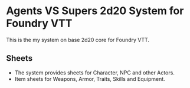 # Agents VS Supers 2d20 System for Foundry VTT

This is the my system on base 2d20 core for Foundry VTT.

## Sheets

- The system provides sheets for Character, NPC and other Actors.
- Item sheets for Weapons, Armor, Traits, Skills and Equipment.